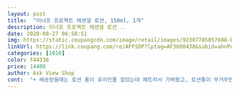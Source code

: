 ```yaml
---
layout: post 
title:  "이너프 프로젝트 에센셜 로션, 150ml, 1개" 
description: 이너프 프로젝트 에센셜 로션 ..
date: 2020-08-27 06:58:51 
img: https://static.coupangcdn.com/image/retail/images/92307785057608-bbe83b88-d74a-4c0b-9ac4-8a1a23c5c138.jpg 
linkUrl: https://link.coupang.com/re/AFFSDP?lptag=AF3600438&subid=ahnPublicAsk&pageKey=1593449894&itemId=2722405992&vendorItemId=70712625023&traceid=V0-113-7a1db1d5e80ef6a1 
categories: [1010] 
color: f44336 
price: 14400 
author: Ask View Shop 
cont:  "+ 배송받을때는 로션 통이 유리인줄 알았는데 페트라서 가벼웠고, 로션통이 무거우면<br/>+ 향이 약간 꽃향?이랑 숲속 향이 섞인 향기임.<br/><br/>각질제거랑 피부결 정돈이 더 효과적으로 나타나는 것 같더라구요.<br/><br/>강하지 않고 은은한 향이라서 향에 민감한 사람들도<br/>그리고 황산화성분도 들어있다니 저처럼 피부 노화 걱정인분들은 믿고 사도 될 것 같아요.<br/><br/>꾸덕하지 않고 묽은 제형이라 여름에 쓰기에도 넘 좋을 듯<br/>나이가 들면서 황산화 성분에 꽂혀서였어요.<br/><br/>다음번에는 에센스도 주문해보려구요ㅎㅎㅎ<br/>다음에는 에센스도 사볼거에욬ㅋㅋㅋㅋㅋ<br/>로션 발림성이 너무 묽지 않은 제형으로 수분크림보단 가벼운 느낌이구 그렇다구 건조하진 않아서 만족스러웠답니다<br/>로션 써보고 넘 맘에들어서 스킨도 이너프 프로젝트 껄로<br/>로션 제형은 끈적이지도 않았고 그렇다고 막 흘러내리지도 않는 딱 중간정도의 제형이었고,<br/>로션으로 안선맞춤인듯!<br/>로션은 필수로 발라줘야한다고 해서 이번에 이너프 에센셜 로션 구입해봤어요.<br/><br/>로션이 똑 떨어져서 빨리 배송받을 수 있는<br/>로켓배송이라서 스킨이랑 로션 같이 구매했는데<br/>맨날 스킨 듬뿍바르고 수분크림만 바르고 잤었는데 주변에서 다들 피부 유수분 밸런스때문에<br/>민감성피부라서 순한 것만 찾아서 싸는데<br/>바르고 흡수되면서 마무리감이 패키지처럼 깔끔하더라구요ㅋㅋㅋ산뜻함 마무리감이 너무 맘에 들었어요!!<br/>아 그리고 이 로션은 단독으로 쓰기보다 같은 라인에 에센셜 스킨이랑 함께 쓰니까<br/>아! 아까도 말했는데 패키지 진심 제 취향이에여!! 슴플하고 깔끔한 디자인에 투명 패키지로 제형이 다 보이니까 얼마정도 썼는디 양도 눈으로 확인할 수 있궁.<br/>.<br/>감성가득 패키지라 구매한것도 있어욬ㅋㅋㅋㅋㅋㅋㅋ<br/>얼굴에 바르면서 두드리니까 금세 촉촉해지면서 마무리가 산뜻해서 여러번 발라도 부담없었어요.<br/><br/>여름철 내내 꾸준히 잘 사용할 거 같아요!! 산뜻하고 촉촉해서 여름<br/>여름철에 쓸 로션 찾다가 패키지가 이뻐서 구매해봤어용!!ㅎㅎ<br/>요즘 밖에 쇼핑하러 나가기도 꺼려지고,,<br/>이 제품으로 고른 이유는 곧 다가올 여름에도 꾸준히 바를 수 있는 산뜻한 제형이 필요했고<br/>이게 비건브랜드라고 해서 일단 믿음이 가더라구요<br/>일단 뭐 배송 빠른건 말해봤자 입아프고.<br/>.<br/><br/>자극되거나 불편함 느낌 전혀없이 촉촉하게 스며들어요<br/>자주  놓쳐서 떨어트리는 사람으로서 개인적으로 좋았음.<br/><br/>저는 수부지인데다가 T존은 지성이구 볼쪽 피부는 건성이라 수분크림은 너무 무겁고 일반 로션만 쓰면 건조해서 여름철 스킨케어가 그렇게 까다로운데 로션사용하니까 유수분이 적절하게 균형을 유지해줘서 오랫동안 촉촉하면서도 산뜻한 느낌이 남아있었어요ㅠㅠ<br/>저처럼 스킨로션만으로 매끈한 피부결 원하는 분들은 스킨이랑 같이 쓰면 더 좋을 거 같아요<br/>주문했어요 ㅋㅋㅋㅋ<br/>진심 잘쓰고 있어요!!<br/>진짜 여름 로션으로 저에게 딱이었습니다.<br/><br/>촉촉함이 꽤나 오래 지속되더라구여<br/>쿠팡에서 로션 시켜봤는데 기대이상으로 만족해여<br/>패키지 디자인도 넘 깔끔하고 내스탈 !<br/>편안하게 사용할 수 있을 것 같아요!!<br/>혹시 금방 건조해지거나 하지 않을 까 걱정했는데<br/>황산화 성분이 있다길래 거기에도 약간 홀려서 구매한.<br/>.<br/>?ㅋㅋㅋㅋ<br/>" 
---
```

